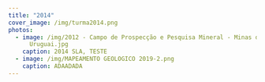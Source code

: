 ```yaml
---
title: "2014"
cover_image: /img/turma2014.png
photos:
  - image: /img/2012 - Campo de Prospecção e Pesquisa Mineral - Minas de Corrales -
      Uruguai.jpg
    caption: 2014 SLA, TESTE
  - image: /img/MAPEAMENTO GEOLOGICO 2019-2.png
    caption: ADAADADA
---
```


